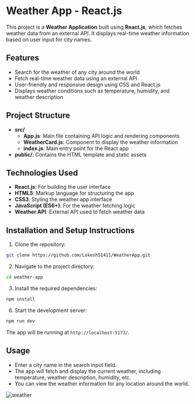 
# Weather App - React.js

This project is a **Weather Application** built using **React.js**, which fetches weather data from an external API. It displays real-time weather information based on user input for city names.

## Features

- Search for the weather of any city around the world
- Fetch real-time weather data using an external API
- User-friendly and responsive design using CSS and React.js
- Displays weather conditions such as temperature, humidity, and weather description

## Project Structure

- **src/**
  - **App.js**: Main file containing API logic and rendering components
  - **WeatherCard.js**: Component to display the weather information
  - **index.js**: Main entry point for the React app
- **public/**: Contains the HTML template and static assets

## Technologies Used

- **React.js**: For building the user interface
- **HTML5**: Markup language for structuring the app
- **CSS3**: Styling the weather app interface
- **JavaScript (ES6+)**: For the weather fetching logic
- **Weather API**: External API used to fetch weather data

## Installation and Setup Instructions

1. Clone the repository:

```bash
git clone https://github.com/LokeshS1411/WeatherApp.git
```

2. Navigate to the project directory:

```bash
cd weather-app
```

3. Install the required dependencies:

```bash
npm install
```

6. Start the development server:

```bash
npm run dev
```

The app will be running at `http://localhost:5173/`.

## Usage

- Enter a city name in the search input field.
- The app will fetch and display the current weather, including temperature, weather description, humidity, etc.
- You can view the weather information for any location around the world.



![weather](https://github.com/user-attachments/assets/0d6be277-81c0-4d90-a364-d55d1c96fc62)





